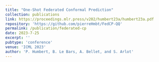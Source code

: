 ```yaml
---
title: "One-Shot Federated Conformal Prediction"
collection: publications
link: https://proceedings.mlr.press/v202/humbert23a/humbert23a.pdf
repository: 'https://github.com/pierreHmbt/FedCP-QQ'
permalink: /publication/federated-cp
date: 2023-7-25
excerpt: ''
pubtype: 'conference'
venue: 'ICML 2023'
author: 'P. Humbert, B. Le Bars, A. Bellet, and S. Arlot'
---
```

